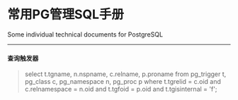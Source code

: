 # 常用PG管理SQL手册
Some individual technical documents for PostgreSQL

---

#### 查询触发器

> select t.tgname, n.nspname, c.relname, p.proname
	from pg_trigger t, pg_class c, pg_namespace n, pg_proc p
		where t.tgrelid = c.oid
          and c.relnamespace = n.oid
          and t.tgfoid = p.oid
          and t.tgisinternal = 'f';